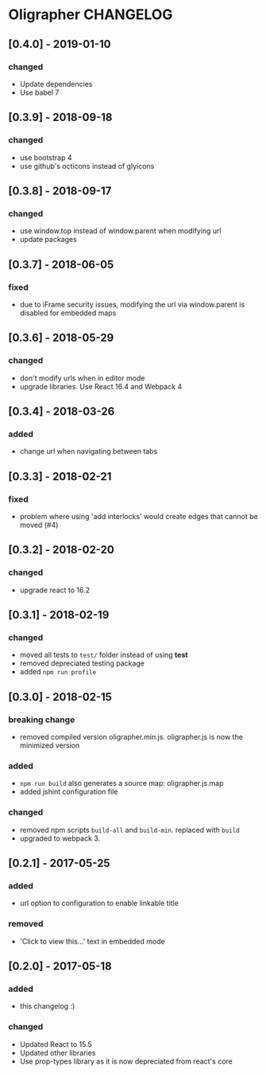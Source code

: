# Oligrapher CHANGELOG

## [0.4.0] - 2019-01-10
### changed
- Update dependencies
- Use babel 7


## [0.3.9] - 2018-09-18
### changed
- use bootstrap 4
- use github's octicons instead of glyicons


## [0.3.8] - 2018-09-17
### changed
- use window.top instead of window.parent when modifying url
- update packages

## [0.3.7] - 2018-06-05
### fixed
- due to iFrame security issues, modifying the url
  via window.parent is disabled for embedded maps


## [0.3.6] - 2018-05-29
### changed
- don't modify urls when in editor mode
- upgrade libraries. Use React 16.4 and Webpack 4


## [0.3.4] - 2018-03-26
### added
- change url when navigating between tabs


## [0.3.3] - 2018-02-21
### fixed
- problem where using 'add interlocks' would create edges that cannot be moved (#4)


## [0.3.2] - 2018-02-20
### changed
- upgrade react to 16.2

## [0.3.1] - 2018-02-19
### changed
- moved all tests to ` test/ ` folder instead of using __test__
- removed depreciated testing package
- added ` npm run profile `

## [0.3.0] - 2018-02-15
### breaking change
- removed compiled version oligrapher.min.js. oligrapher.js is now the minimized version

### added
- `npm run build` also generates a source map: oligrapher.js.map
- added jshint configuration file

### changed
- removed npm scripts `build-all` and `build-min`. replaced with `build`
- upgraded to webpack 3.


## [0.2.1] - 2017-05-25
### added
- url option to configuration to enable linkable title

### removed
 - 'Click to view this...' text in embedded mode


## [0.2.0] - 2017-05-18
### added
- this changelog :)

### changed
- Updated React to 15.5
- Updated other libraries
- Use prop-types library as it is now depreciated from react's core
